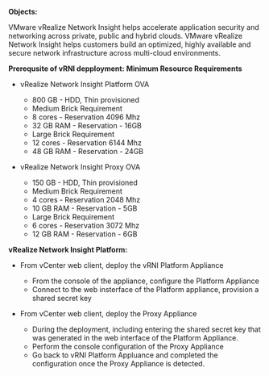 **Objects:**

VMware vRealize Network Insight helps accelerate application security and networking across private, public and hybrid clouds. VMware vRealize Network Insight helps customers build an optimized, highly available and secure network infrastructure across multi-cloud environments.


**Prerequsite of vRNI depployment:**
**Minimum Resource Requirements**
- vRealize Network Insight Platform OVA
    - 800 GB - HDD, Thin provisioned
    - Medium Brick Requirement
    - 8 cores - Reservation 4096 Mhz
    - 32 GB RAM - Reservation - 16GB
    - Large Brick Requirement
    - 12 cores - Reservation 6144 Mhz
    - 48 GB RAM - Reservation - 24GB

- vRealize Network Insight Proxy OVA
    - 150 GB - HDD, Thin provisioned
    - Medium Brick Requirement
    - 4 cores - Reservation 2048 Mhz
    - 10 GB RAM - Reservation - 5GB
    - Large Brick Requirement
    - 6 cores - Reservation 3072 Mhz
    - 12 GB RAM - Reservation - 6GB

**vRealize Network Insight Platform:**
- From vCenter web client, deploy the vRNI Platform Appliance
    - From the console of the appliance, configure the Platform Appliance
    - Connect to the web insterface of the Platform appliance, provision a shared secret key

- From vCenter web client, deploy the Proxy Appliance 
    - During the deployment, including entering the shared secret key that was generated in the web interface of the Platform Appliance.
    - Perform the console configuration of the Proxy Appliance
    - Go back to vRNI Platform Appluance and completed the configuration once the Proxy Appliance is detected.
    